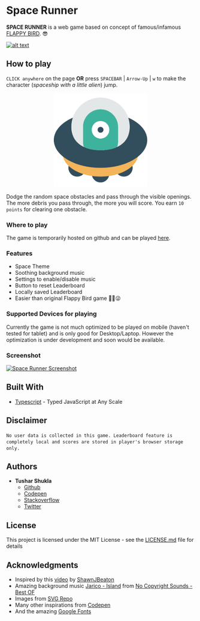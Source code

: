# Space Runner

**SPACE RUNNER** is a web game based on concept of famous/infamous [FLAPPY BIRD](https://flappybird.io/). 😎

[![alt text](https://i.imgur.com/hbDhowI.png "Space Runner")](https://tusharshuklaa.github.io/space-runner/ "Play Space Runner Online")

## How to play

`CLICK anywhere` on the page **OR** press `SPACEBAR` | `Arrow-Up` | `w` to make the character (_spaceship with a little alien_) jump.

<center style="text-align: center">
<img alt="Space Runner" style="margin: auto;" src="./dist/assets/images/ufo.svg" width="250"/>
</center>

Dodge the random space obstacles and pass through the visible openings. The more debris you pass through, the more you will score. You earn `10 points` for clearing one obstacle.

### Where to play

The game is temporarily hosted on github and can be played [here](https://tusharshuklaa.github.io/space-runner/).

### Features

* Space Theme
* Soothing background music
* Settings to enable/disable music
* Button to reset Leaderboard
* Locally saved Leaderboard
* Easier than original Flappy Bird game ✌🏻😜

### Supported Devices for playing

Currently the game is not much optimized to be played on mobile (haven't tested for tablet) and is only good for Desktop/Laptop. However the optimization is under development and soon would be available.

### Screenshot

[![Space Runner Screenshot](https://i.imgur.com/2o2oKfhr.png "Space Runner")](https://tusharshuklaa.github.io/space-runner/ "Play Space Runner Online")

## Built With

* [Typescript](https://www.typescriptlang.org/) - Typed JavaScript at Any Scale

## Disclaimer

```No user data is collected in this game. Leaderboard feature is completely local and scores are stored in player's browser storage only.```

## Authors

* **Tushar Shukla**
  * [Github](https://github.com/tusharshuklaa)
  * [Codepen](https://codepen.io/tusharshukla)
  * [Stackoverflow](https://stackoverflow.com/users/2996624/tushar-shukla)
  * [Twitter](https://twitter.com/_Tushar_Shukla_)

## License

This project is licensed under the MIT License - see the [LICENSE.md](LICENSE.md) file for details

## Acknowledgments

* Inspired by this [video](https://www.youtube.com/watch?v=3SsYZDJdeXk&t=692s) by [ShawnJBeaton](www.twitter.com/ShawnJBeaton)
* Amazing background music [Jarico - Island](https://www.youtube.com/watch?v=opYAyx1Humc) from [No Copyright Sounds - Best OF](https://www.youtube.com/channel/UCSzcVCMElb5kfvJWqC6vH2Q)
* Images from [SVG Repo](https://www.svgrepo.com/)
* Many other inspirations from [Codepen](https://codepen.io/)
* And the amazing [Google Fonts](https://fonts.google.com/)
